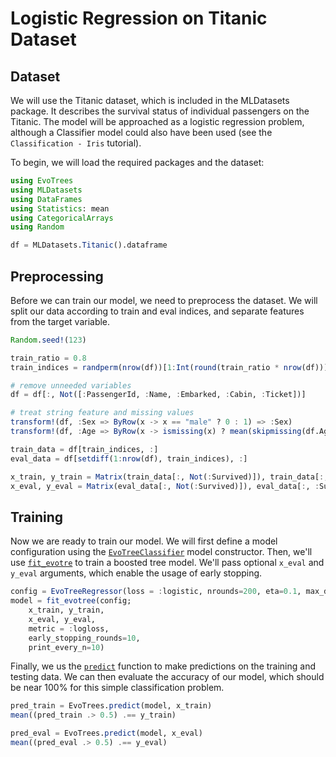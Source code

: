 # Logistic Regression on Titanic Dataset

## Dataset

We will use the Titanic dataset, which is included in the MLDatasets package. It describes the survival status of individual passengers on the Titanic. The model will be approached as a logistic regression problem, although a Classifier model could also have been used (see the `Classification - Iris` tutorial). 

To begin, we will load the required packages and the dataset:

```julia
using EvoTrees
using MLDatasets
using DataFrames
using Statistics: mean
using CategoricalArrays
using Random

df = MLDatasets.Titanic().dataframe
```

## Preprocessing

Before we can train our model, we need to preprocess the dataset. We will split our data according to train and eval indices, and separate features from the target variable.

```julia
Random.seed!(123)

train_ratio = 0.8
train_indices = randperm(nrow(df))[1:Int(round(train_ratio * nrow(df)))]

# remove unneeded variables
df = df[:, Not([:PassengerId, :Name, :Embarked, :Cabin, :Ticket])]

# treat string feature and missing values
transform!(df, :Sex => ByRow(x -> x == "male" ? 0 : 1) => :Sex)
transform!(df, :Age => ByRow(x -> ismissing(x) ? mean(skipmissing(df.Age)) : x) => :Age)

train_data = df[train_indices, :]
eval_data = df[setdiff(1:nrow(df), train_indices), :]

x_train, y_train = Matrix(train_data[:, Not(:Survived)]), train_data[:, :Survived]
x_eval, y_eval = Matrix(eval_data[:, Not(:Survived)]), eval_data[:, :Survived]
```

## Training

Now we are ready to train our model. We will first define a model configuration using the [`EvoTreeClassifier`](@ref) model constructor. 
Then, we'll use [`fit_evotre`](@ref) to train a boosted tree model. We'll pass optional `x_eval` and `y_eval` arguments, which enable the usage of early stopping. 

```julia
config = EvoTreeRegressor(loss = :logistic, nrounds=200, eta=0.1, max_depth=5, rowsample = 0.6, colsample = 0.9)
model = fit_evotree(config;
    x_train, y_train,
    x_eval, y_eval,
    metric = :logloss,
    early_stopping_rounds=10,
    print_every_n=10)
```

Finally, we us the [`predict`](@ref) function to make predictions on the training and testing data. We can then evaluate the accuracy of our model, which should be near 100% for this simple classification problem. 

```julia
pred_train = EvoTrees.predict(model, x_train)
mean((pred_train .> 0.5) .== y_train)

pred_eval = EvoTrees.predict(model, x_eval)
mean((pred_eval .> 0.5) .== y_eval)
```
